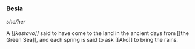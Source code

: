 ### Besla
*she/her*

A *[[kestavo]]* said to have come to the land in the ancient days from [[the Green Sea]], and each spring is said to ask [[Ako]] to bring the rains.

